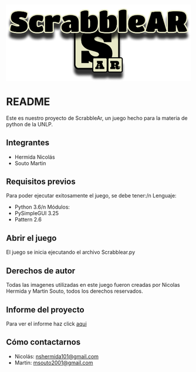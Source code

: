 <img src= "https://github.com/Nicolas101/ScrabbleAR/blob/master/Data/Images/Logo.png" align=center></img> 

# README
Este es nuestro proyecto de ScrabbleAr, un juego hecho para la materia de python de la UNLP.

## Integrantes
* Hermida Nicolás
* Souto Martin

## Requisitos previos
Para poder ejecutar exitosamente el juego, se debe tener:/n 
Lenguaje:
* Python 3.6/n
Módulos:
* PySimpleGUI 3.25
* Pattern 2.6

## Abrir el juego
El juego se inicia ejecutando el archivo Scrabblear.py

## Derechos de autor
Todas las imagenes utilizadas en este juego fueron creadas por Nicolas Hermida y Martin Souto, todos los derechos reservados.

## Informe del proyecto
Para ver el informe haz click <a href="https://github.com/Nicolas101/ScrabbleAR/blob/master/Informe.pdf">aqui</a>

## Cómo contactarnos
* Nicolás: nshermida101@gmail.com
* Martin: msouto2001@gmail.com

